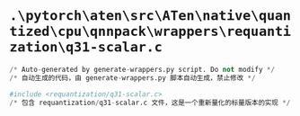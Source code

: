 # `.\pytorch\aten\src\ATen\native\quantized\cpu\qnnpack\wrappers\requantization\q31-scalar.c`

```py
/* Auto-generated by generate-wrappers.py script. Do not modify */
/* 自动生成的代码，由 generate-wrappers.py 脚本自动生成，禁止修改 */

#include <requantization/q31-scalar.c>
/* 包含 requantization/q31-scalar.c 文件，这是一个重新量化的标量版本的实现 */
```